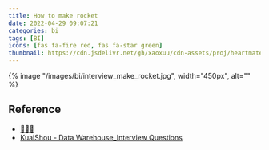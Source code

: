 ```yaml
---
title: How to make rocket
date: 2022-04-29 09:07:21
categories: bi
tags: [BI]
icons: [fas fa-fire red, fas fa-star green]
thumbnail: https://cdn.jsdelivr.net/gh/xaoxuu/cdn-assets/proj/heartmate/icon.png
---
```


{% image "/images/bi/interview_make_rocket.jpg", width="450px", alt="" %}

<!-- more -->


## Reference

- [🥕🥕🥕](https://www.zhihu.com/people/hongmianao)
- [KuaiShou - Data Warehouse_Interview Questions](https://blog.csdn.net/weixin_43619485/article/details/107164729)
